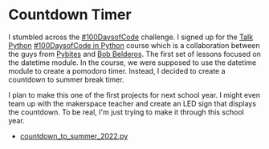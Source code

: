 # Countdown Timer

I stumbled across the [#100DaysofCode](https://www.100daysofcode.com) challenge. I signed up for the [Talk Python](https://talkpython.fm/home) [#100DaysofCode in Python](https://training.talkpython.fm/courses/details/100-days-of-code-in-python) course which is a collaboration between the guys from [Pybites](https://twitter.com/pybites) and [Bob Belderos](https://twitter.com/bbelderbos). The first set of lessons focused on the datetime module. In the course, we were supposed to use the datetime module to create a pomodoro timer. Instead, I decided to create a countdown to summer break timer. 

I plan to make this one of the first projects for next school year. I might even team up with the makerspace teacher and create an LED sign that displays the countdown. To be real, I'm just trying to make it through this school year.

- [countdown_to_summer_2022.py](countdown_to_summer_2022.py)
